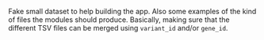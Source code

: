 Fake small dataset to help building the app. 
Also some examples of the kind of files the modules should produce.
Basically, making sure that the different TSV files can be merged using `variant_id` and/or `gene_id`.

